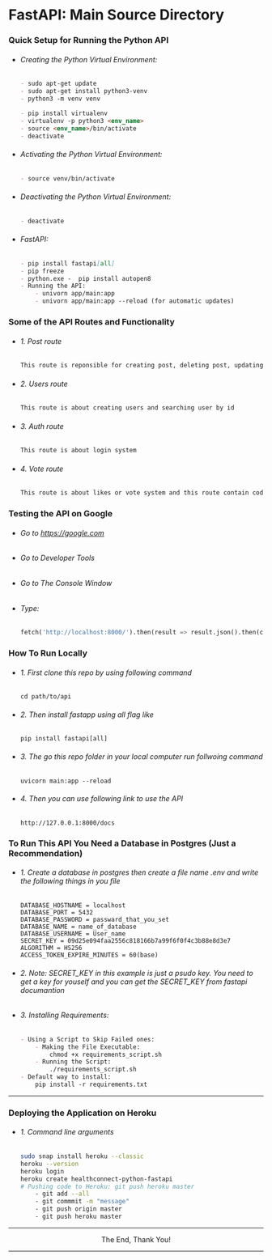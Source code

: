 # FastAPI: Main Source Directory

### Quick Setup for Running the Python API

- ###### Creating the Python Virtual Environment:
    ```markdown
    - sudo apt-get update
    - sudo apt-get install python3-venv
    - python3 -m venv venv

    - pip install virtualenv
    - virtualenv -p python3 <env_name>
    - source <env_name>/bin/activate
    - deactivate
    ```

- ###### Activating the Python Virtual Environment:
    ```markdown
    - source venv/bin/activate
    ```

- ###### Deactivating the Python Virtual Environment:
    ```markdown
    - deactivate
    ```

- ###### FastAPI:
    ```markdown
    - pip install fastapi[all]
    - pip freeze
    - python.exe -  pip install autopen8
    - Running the API:
        - univorn app/main:app
        - univorn app/main:app --reload (for automatic updates)
    ```


### Some of the API Routes and Functionality

- ###### 1. Post route

    ```markdown
    This route is reponsible for creating post, deleting post, updating post and Checkinh post
    ```

- ###### 2. Users route

    ```markdown
    This route is about creating users and searching user by id
    ```

- ###### 3. Auth route

    ```markdown
    This route is about login system
    ```

- ###### 4. Vote route

    ```markdown
    This route is about likes or vote system and this route contain code for upvote or back vote there is not logic about down vote
    ```
### Testing the API on Google
- ###### Go to https://google.com
- ###### Go to Developer Tools
- ###### Go to The Console Window
- ###### Type:
    ```python
    fetch('http://localhost:8000/').then(result => result.json().then(console.log))
    ```


### How To Run Locally
- ###### 1. First clone this repo by using following command
    ```
    cd path/to/api
    ```

- ###### 2. Then install fastapp using all flag like 
    ```
    pip install fastapi[all]
    ```

- ###### 3. The go this repo folder in your local computer run follwoing command
    ```
    uvicorn main:app --reload
    ```

- ###### 4. Then you can use following link to use the  API
    ```
    http://127.0.0.1:8000/docs 
    ```

### To Run This API You Need a Database in Postgres (Just a Recommendation)

- ###### 1. Create a database in postgres then create a file name .env and write the following things in you file 
    ```
    DATABASE_HOSTNAME = localhost
    DATABASE_PORT = 5432
    DATABASE_PASSWORD = passward_that_you_set
    DATABASE_NAME = name_of_database
    DATABASE_USERNAME = User_name
    SECRET_KEY = 09d25e094faa2556c818166b7a99f6f0f4c3b88e8d3e7 
    ALGORITHM = HS256
    ACCESS_TOKEN_EXPIRE_MINUTES = 60(base)
    ```
- ###### 2. Note: SECRET_KEY in this example is just a psudo key. You need to get a key for youself and you can get the SECRET_KEY from fastapi documantion

- ###### 3. Installing Requirements:
    ```markdown
    - Using a Script to Skip Failed ones:
        - Making the File Executable:
            chmod +x requirements_script.sh
        - Running the Script:
            ./requirements_script.sh
    - Default way to install:
        pip install -r requirements.txt
    ```
---

### Deploying the Application on Heroku
- ###### 1. Command line arguments
    ```bash
    sudo snap install heroku --classic
    heroku --version
    heroku login
    heroku create healthconnect-python-fastapi
    # Pushing code to Heroku: git push heroku master
        - git add --all
        - git commmit -m "message"
        - git push origin master
        - git push heroku master
    ```

---

<p align="center">The End, Thank You!</p>

---
